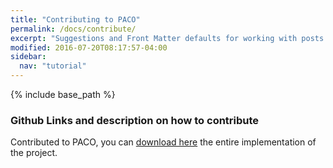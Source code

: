 ```yaml
---
title: "Contributing to PACO"
permalink: /docs/contribute/
excerpt: "Suggestions and Front Matter defaults for working with posts."
modified: 2016-07-20T08:17:57-04:00
sidebar:
  nav: "tutorial"  
---
```


{% include base_path %}
### Github Links and description on how to contribute

Contributed to PACO, you can [download here](https://github.com/PACO-CPU/paco-env) the entire implementation of the project. 
